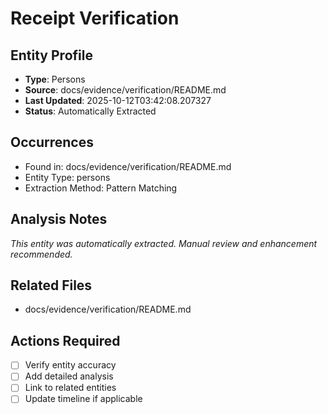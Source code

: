 # Receipt Verification

## Entity Profile
- **Type**: Persons
- **Source**: docs/evidence/verification/README.md
- **Last Updated**: 2025-10-12T03:42:08.207327
- **Status**: Automatically Extracted

## Occurrences
- Found in: docs/evidence/verification/README.md
- Entity Type: persons
- Extraction Method: Pattern Matching

## Analysis Notes
*This entity was automatically extracted. Manual review and enhancement recommended.*

## Related Files
- docs/evidence/verification/README.md

## Actions Required
- [ ] Verify entity accuracy
- [ ] Add detailed analysis
- [ ] Link to related entities
- [ ] Update timeline if applicable
